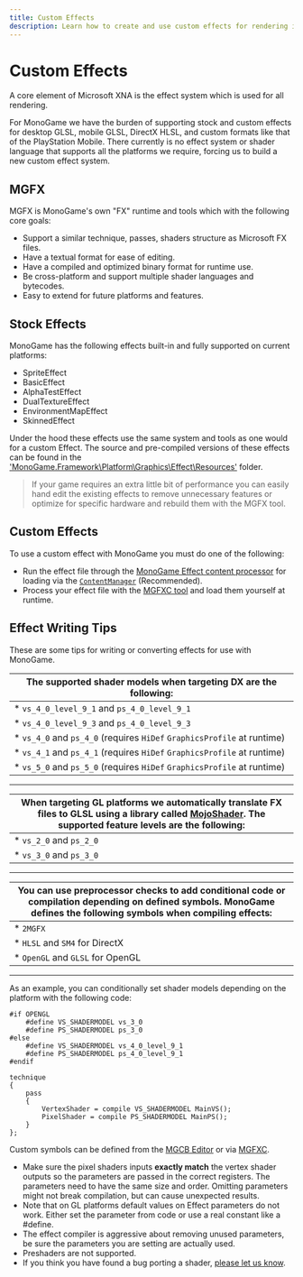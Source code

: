 ```yaml
---
title: Custom Effects
description: Learn how to create and use custom effects for rendering in MonoGame.
---
```


# Custom Effects

A core element of Microsoft XNA is the effect system which is used for all rendering.

For MonoGame we have the burden of supporting stock and custom effects for desktop GLSL, mobile GLSL, DirectX HLSL, and custom formats like that of the PlayStation Mobile.  There currently is no effect system or shader language that supports all the platforms we require, forcing us to build a new custom effect system.

## MGFX

MGFX is MonoGame's own "FX" runtime and tools which with the following core goals:

* Support a similar technique, passes, shaders structure as Microsoft FX files.
* Have a textual format for ease of editing.
* Have a compiled and optimized binary format for runtime use.
* Be cross-platform and support multiple shader languages and bytecodes.
* Easy to extend for future platforms and features.

## Stock Effects

MonoGame has the following effects built-in and fully supported on current platforms:

* SpriteEffect
* BasicEffect
* AlphaTestEffect
* DualTextureEffect
* EnvironmentMapEffect
* SkinnedEffect

Under the hood these effects use the same system and tools as one would for a custom Effect.  The source and pre-compiled versions of these effects can be found in the ['MonoGame.Framework\Platform\Graphics\Effect\Resources'](https://github.com/MonoGame/MonoGame/tree/develop/MonoGame.Framework/Platform/Graphics/Effect/Resources) folder.

> If your game requires an extra little bit of performance you can easily hand edit the existing effects to remove unnecessary features or optimize for specific hardware and rebuild them with the MGFX tool.

## Custom Effects

To use a custom effect with MonoGame you must do one of the following:

* Run the effect file through the [MonoGame Effect content processor](~/articles/tools/mgcb.md) for loading via the [`ContentManager`](xref:Microsoft.Xna.Framework.Content.ContentManager) (Recommended).
* Process your effect file with the [MGFXC tool](~/articles/tools/mgfxc.md) and load them yourself at runtime.

## Effect Writing Tips

These are some tips for writing or converting effects for use with MonoGame.

| The supported shader models when targeting DX are the following:|
|---|
|  * `vs_4_0_level_9_1` and `ps_4_0_level_9_1`|
|  * `vs_4_0_level_9_3` and `ps_4_0_level_9_3`|
|  * `vs_4_0` and `ps_4_0` (requires `HiDef` `GraphicsProfile` at runtime)|
|  * `vs_4_1` and `ps_4_1` (requires `HiDef` `GraphicsProfile` at runtime)|
|  * `vs_5_0` and `ps_5_0` (requires `HiDef` `GraphicsProfile` at runtime)|
---
|When targeting GL platforms we automatically translate FX files to GLSL using a library called [MojoShader](http://icculus.org/mojoshader/).  The supported feature levels are the following:|
|---|
|  * `vs_2_0` and `ps_2_0`|
|  * `vs_3_0` and `ps_3_0`|
---
|You can use preprocessor checks to add conditional code or compilation depending on defined symbols. MonoGame defines the following symbols when compiling effects:|
|---|
|  * `2MGFX`                        |
|  * `HLSL` and `SM4` for DirectX   |
|  * `OpenGL` and `GLSL` for OpenGL |
---
  
As an example, you can conditionally set shader models depending on the platform with the following code:

  ```hlsl
  #if OPENGL
      #define VS_SHADERMODEL vs_3_0
      #define PS_SHADERMODEL ps_3_0
  #else
      #define VS_SHADERMODEL vs_4_0_level_9_1
      #define PS_SHADERMODEL ps_4_0_level_9_1
  #endif
  
  technique
  {
      pass
      {
          VertexShader = compile VS_SHADERMODEL MainVS();
          PixelShader = compile PS_SHADERMODEL MainPS();
      }
  };
  ```

Custom symbols can be defined from the [MGCB Editor](~/articles/tools/mgcb_editor.md) or via [MGFXC](~/articles/tools/mgfxc.md).

* Make sure the pixel shaders inputs **exactly match** the vertex shader outputs so the parameters are passed in the correct registers. The parameters need to have the same size and order. Omitting parameters might not break compilation, but can cause unexpected results.
* Note that on GL platforms default values on Effect parameters do not work.  Either set the parameter from code or use a real constant like a #define.
* The effect compiler is aggressive about removing unused parameters, be sure the parameters you are setting are actually used.
* Preshaders are not supported.
* If you think you have found a bug porting a shader, [please let us know](https://github.com/MonoGame/MonoGame/issues).
